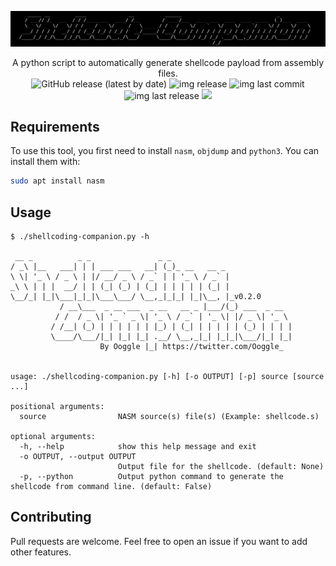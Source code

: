 ![](./.github/banner.png)

<p align="center">
    A python script to automatically generate shellcode payload from assembly files.
    <br>
    <img alt="GitHub release (latest by date)" src="https://img.shields.io/github/v/release/Ooggle/shellcoding-companion">
    <img alt="img release" src="https://img.shields.io/github/commit-activity/m/Ooggle/shellcoding-companion.svg?sanitize=true&color=blue">
    <img alt="img last commit" src="https://img.shields.io/github/last-commit/Ooggle/shellcoding-companion.svg">
    <img alt="img last release" src="https://img.shields.io/github/release/Ooggle/shellcoding-companion.svg?color=red">
    <a href="https://twitter.com/intent/follow?screen_name=Ooggle_" title="Follow"><img src="https://img.shields.io/twitter/follow/Ooggle_?label=Ooggle_&style=social"></a>
    <br>
</p>

## Requirements

To use this tool, you first need to install `nasm`, `objdump` and `python3`. You can install them with:

```sh
sudo apt install nasm
```

## Usage

```
$ ./shellcoding-companion.py -h

 __ _          _ _               _ _                      
/ _\ |__   ___| | | ___ ___   __| (_)_ __   __ _          
\ \| '_ \ / _ \ | |/ __/ _ \ / _` | | '_ \ / _` |         
_\ \ | | |  __/ | | (_| (_) | (_| | | | | | (_| |         
\__/_| |_|\___|_|_|\___\___/ \__,_|_|_| |_|\__, |_v0.2.0
           / __\___  _ __ ___  _ __   __ _ |___/(_) ___  _ __
          / /  / _ \| '_ ` _ \| '_ \ / _` | '_ \| |/ _ \| '_ \ 
         / /__| (_) | | | | | | |_) | (_| | | | | | (_) | | | |
         \____/\___/|_| |_| |_| .__/ \__,_|_| |_|_|\___/|_| |_|
                    By Ooggle |_| https://twitter.com/Ooggle_


usage: ./shellcoding-companion.py [-h] [-o OUTPUT] [-p] source [source ...]

positional arguments:
  source                NASM source(s) file(s) (Example: shellcode.s)

optional arguments:
  -h, --help            show this help message and exit
  -o OUTPUT, --output OUTPUT
                        Output file for the shellcode. (default: None)
  -p, --python          Output python command to generate the shellcode from command line. (default: False)
```

## Contributing

Pull requests are welcome. Feel free to open an issue if you want to add other features.
